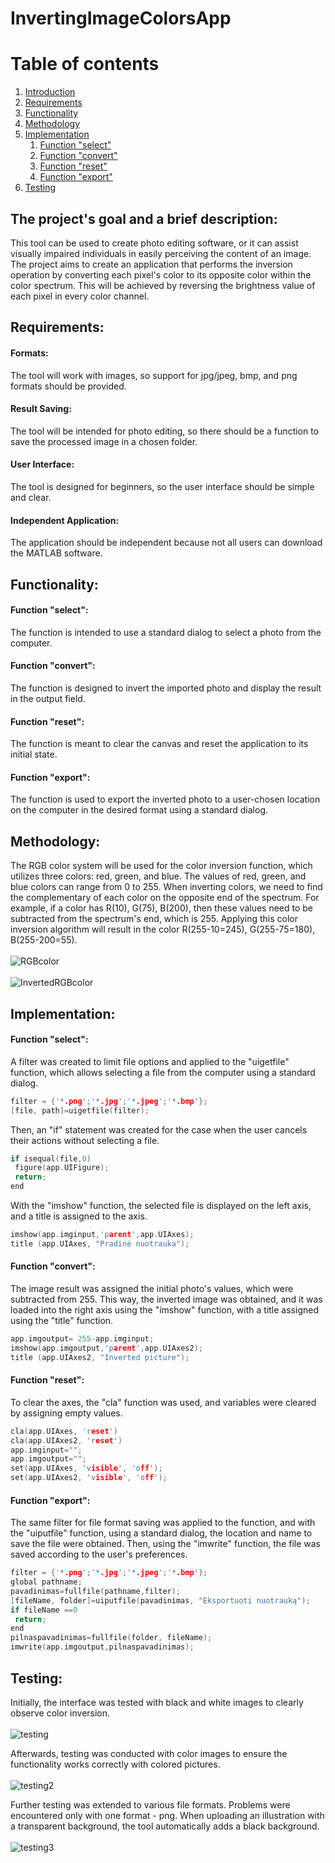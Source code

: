 # InvertingImageColorsApp

# Table of contents
1. [Introduction](#introduction)
2. [Requirements](#requirements)
3. [Functionality](#functionality)
4. [Methodology](#methodology)
5. [Implementation](#implementation)
    1. [Function "select"](#select)
    2. [Function "convert"](#convert)
    3. [Function "reset"](#reset)
    4. [Function "export"](#export)
6. [Testing](#testing)

## The project's goal and a brief description: <a name="introduction"></a>
This tool can be used to create photo editing software, or it can assist visually impaired individuals in easily perceiving the content of an image. The project aims to create an application that performs the inversion operation by converting each pixel's color to its opposite color within the color spectrum. This will be achieved by reversing the brightness value of each pixel in every color channel.

## Requirements: <a name="requirements"></a>
#### Formats:
The tool will work with images, so support for jpg/jpeg, bmp, and png formats should be provided.

#### Result Saving: 
The tool will be intended for photo editing, so there should be a function to save the processed image in a chosen folder.

#### User Interface: 
The tool is designed for beginners, so the user interface should be simple and clear.

#### Independent Application: 
The application should be independent because not all users can download the MATLAB software.

## Functionality: <a name="functionality"></a>
#### Function "select":
The function is intended to use a standard dialog to select a photo from the computer.

#### Function "convert": 
The function is designed to invert the imported photo and display the result in the output field. 

#### Function "reset": 
The function is meant to clear the canvas and reset the application to its initial state. 

#### Function "export": 
The function is used to export the inverted photo to a user-chosen location on the computer in the desired format using a standard dialog. 


## Methodology: <a name="methodology"></a>
The RGB color system will be used for the color inversion function, which utilizes three colors: red, green, and blue. The values of red, green, and blue colors can range from 0 to 255. When inverting colors, we need to find the complementary of each color on the opposite end of the spectrum. For example, if a color has R(10), G(75), B(200), then these values need to be subtracted from the spectrum's end, which is 255. Applying this color inversion algorithm will result in the color R(255-10=245), G(255-75=180), B(255-200=55). <br><br>
![RGBcolor](https://github.com/vestinabert/InvertingImageColorsApp/assets/127593981/ecc18475-f43b-4563-87e0-29654768d300) <br><br>
![InvertedRGBcolor](https://github.com/vestinabert/InvertingImageColorsApp/assets/127593981/2f11c951-d80b-4eba-8292-e94d401928d4)

## Implementation: <a name="implementation"></a>
#### Function "select":  <a name="select"></a>
A filter was created to limit file options and applied to the "uigetfile" function, which allows selecting a file from the computer using a standard dialog.
```c
filter = {'*.png';'*.jpg';'*.jpeg';'*.bmp'};
[file, path]=uigetfile(filter);
```
Then, an "if" statement was created for the case when the user cancels their actions without selecting a file.
```c
if isequal(file,0)
 figure(app.UIFigure);
 return;
end
```

With the "imshow" function, the selected file is displayed on the left axis, and a title is assigned to the axis.
```c
imshow(app.imginput,'parent',app.UIAxes);
title (app.UIAxes, "Pradinė nuotrauka");
```

#### Function "convert": <a name="convert"></a>
The image result was assigned the initial photo's values, which were subtracted from 255. This way, the inverted image was obtained, and it was loaded into the right axis using the "imshow" function, with a title assigned using the "title" function.
```c
app.imgoutput= 255-app.imginput;
imshow(app.imgoutput,'parent',app.UIAxes2);
title (app.UIAxes2, "Inverted picture");
```

#### Function "reset": <a name="reset"></a>
To clear the axes, the "cla" function was used, and variables were cleared by assigning empty values.
```c
cla(app.UIAxes, 'reset')
cla(app.UIAxes2, 'reset')
app.imginput="";
app.imgoutput="";
set(app.UIAxes, 'visible', 'off');
set(app.UIAxes2, 'visible', 'off');
```

#### Function "export": <a name="export"></a>

The same filter for file format saving was applied to the function, and with the "uiputfile" function, using a standard dialog, the location and name to save the file were obtained. Then, using the "imwrite" function, the file was saved according to the user's preferences.
```c
filter = {'*.png';'*.jpg';'*.jpeg';'*.bmp'};
global pathname;
pavadinimas=fullfile(pathname,filter);
[fileName, folder]=uiputfile(pavadinimas, "Eksportuoti nuotrauką");
if fileName ==0
 return;
end
pilnaspavadinimas=fullfile(folder, fileName);
imwrite(app.imgoutput,pilnaspavadinimas);
```

## Testing: <a name="testing"></a>
Initially, the interface was tested with black and white images to clearly observe color inversion.<br><br>
![testing](https://github.com/vestinabert/InvertingImageColorsApp/assets/127593981/f6888cbe-b283-4196-93c9-f3f4747843e4)

Afterwards, testing was conducted with color images to ensure the functionality works correctly with colored pictures.<br><br>
![testing2](https://github.com/vestinabert/InvertingImageColorsApp/assets/127593981/88d7d614-ad0c-4186-8e99-c50d2708a595)

Further testing was extended to various file formats. Problems were encountered only with one format - png. When uploading an illustration with a transparent background, the tool automatically adds a black background.<br><br>
![testing3](https://github.com/vestinabert/InvertingImageColorsApp/assets/127593981/301a9e42-d0b3-4739-88a1-aa7262b3d2a4)



